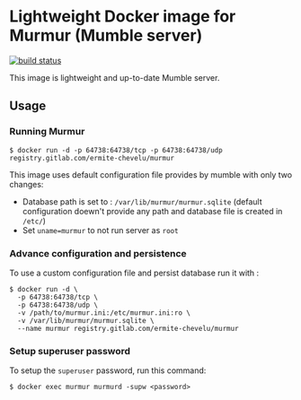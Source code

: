 Lightweight Docker image for Murmur (Mumble server)
===================================================

[![build status](https://gitlab.com/ermite-chevelu/murmur/badges/master/build.svg)](https://gitlab.com/ermite-chevelu/murmur/commits/master)

This image is lightweight and up-to-date Mumble server.

Usage
-----

### Running Murmur

```
$ docker run -d -p 64738:64738/tcp -p 64738:64738/udp registry.gitlab.com/ermite-chevelu/murmur
```

This image uses default configuration file provides by mumble with only two changes:

* Database path is set to : `/var/lib/murmur/murmur.sqlite` (default configuration doewn't provide any path and database file is created in `/etc/`)
* Set `uname=murmur` to not run server as `root`

### Advance configuration and persistence

To use a custom configuration file and persist database run it with :

```
$ docker run -d \
  -p 64738:64738/tcp \
  -p 64738:64738/udp \
  -v /path/to/murmur.ini:/etc/murmur.ini:ro \
  -v /var/lib/murmur/murmur.sqlite \
  --name murmur registry.gitlab.com/ermite-chevelu/murmur
```

### Setup superuser password

To setup the `superuser` password, run this command:

```
$ docker exec murmur murmurd -supw <password>
```

